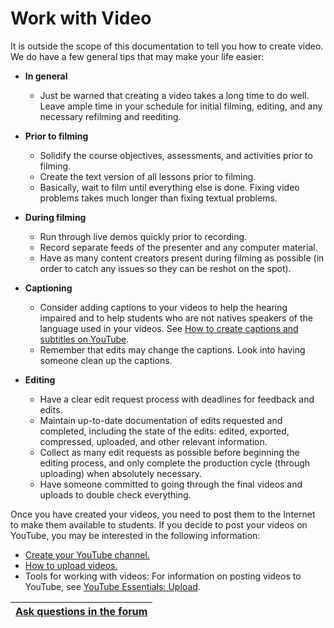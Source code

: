 <h1>Work with Video</h1>

It is outside the scope of this documentation to tell you how to create video. We do have a few general tips that may make your life easier:

  * **In general**
    * Just be warned that creating a video takes a long time to do well. Leave ample time in your schedule for initial filming, editing, and any necessary refilming and reediting.

  * **Prior to filming**
    * Solidify the course objectives, assessments, and activities prior to filming.
    * Create the text version of all lessons prior to filming.
    * Basically, wait to film until everything else is done. Fixing video problems takes much longer than fixing textual problems.

  * **During filming**
    * Run through live demos quickly prior to recording.
    * Record separate feeds of the presenter and any computer material.
    * Have as many content creators present during filming as possible (in order to catch any issues so they can be reshot on the spot).

  * **Captioning**
    * Consider adding captions to your videos to help the hearing impaired and to help students who are not natives speakers of the language used in your videos. See [How to create captions and subtitles on YouTube](http://support.google.com/youtube/bin/answer.py?hl=en&answer=100079).
    * Remember that edits may change the captions. Look into having someone clean up the captions.

  * **Editing**
    * Have a clear edit request process with deadlines for feedback and edits.
    * Maintain up-to-date documentation of edits requested and completed, including the state of the edits: edited, exported, compressed, uploaded, and other relevant information.
    * Collect as many edit requests as possible before beginning the editing process, and only complete the production cycle (through uploading) when absolutely necessary.
    * Have someone committed to going through the final videos and uploads to double check everything.

Once you have created your videos, you need to post them to the Internet to make them available to students. If you decide to post your videos on YouTube, you may be interested in the following information:
  * [Create your YouTube channel.](http://www.youtube.com/create_channel)
  * [How to upload videos.](http://support.google.com/youtube/bin/static.py?hl=en&guide=1719823&page=guide.cs)
  * Tools for working with videos: For information on posting videos to YouTube, see [YouTube Essentials: Upload](http://www.youtube.com/t/about_essentials#upload).

| [Ask questions in the forum](https://groups.google.com/forum/?fromgroups#!categories/course-builder-forum/customize-and-deploy-course-builder-code) |
|:----------------------------------------------------------------------------------------------------------------------------------------------------|